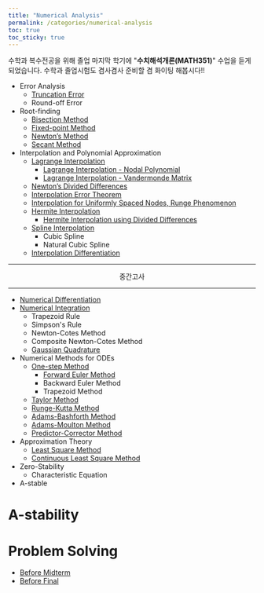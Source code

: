 ```yaml
---
title: "Numerical Analysis"
permalink: /categories/numerical-analysis
toc: true
toc_sticky: true
---
```


수학과 복수전공을 위해 졸업 마지막 학기에 "**수치해석개론(MATH351)**" 수업을 듣게 되었습니다. 수학과 졸업시험도 겸사겸사 준비할 겸 화이팅 해봅시다!!

- Error Analysis
  - [Truncation Error](/2025/03/10/truncation-error/)
  - Round-off Error
- Root-finding
  - [Bisection Method](/2025/03/12/bisection-method/)
  - [Fixed-point Method](/2025/03/12/fixed-point-method/)
  - [Newton’s Method](/2025/03/17/newton-method/)
  - [Secant Method](/2025/03/18/secant-method/)
- Interpolation and Polynomial Approximation
  - [Lagrange Interpolation](/2025/03/19/lagrange-interpolation/)
    - [Lagrange Interpolation - Nodal Polynomial](/2025/03/26/lagrange-interpolation-nodal-interpolation/)
    - [Lagrange Interpolation - Vandermonde Matrix](/2025/03/26/lagrange-interpolation-vandermonde-matrix/)
  - [Newton’s Divided Differences](/2025/03/27/newton-divided-differences/)
  - [Interpolation Error Theorem](/2025/03/29/interpolation-error-theorem/)
  - [Interpolation for Uniformly Spaced Nodes, Runge Phenomenon](/2025/03/30/interpolation-error-for-uniformly-spaced-nodes/)
  - [Hermite Interpolation](/2025/03/31/hermite-interpolation/)
    - [Hermite Interpolation using Divided Differences](/2025/04/02/hermite-interpolation-using-divided-differences/)
  - [Spline Interpolation](/2025/04/02/spline-interpolation/)
    - Cubic Spline
    - Natural Cubic Spline
  - [Interpolation Differentiation](/2025/04/27/interpolation-differentiation/)

<hr/>

<div style="text-align: center">

중간고사

</div>

<hr/>

- [Numerical Differentiation](/2025/04/28/numerical-differentiation/)
- [Numerical Integration](/2025/05/04/numerical-integration/)
  - Trapezoid Rule
  - Simpson's Rule
  - Newton-Cotes Method
  - Composite Newton-Cotes Method
  - [Gaussian Quadrature](/2025/05/11/gaussian-quadrature/)
- Numerical Methods for ODEs
  - [One-step Method](/2025/05/12/one-step-method/)
    - [Forward Euler Method](/2025/05/12/euler-method/)
    - Backward Euler Method
    - Trapezoid Method
  - [Taylor Method](/2025/05/12/taylor-method/)
  - [Runge-Kutta Method](/2025/05/13/runge-kutta-method/)
  - [Adams-Bashforth Method](/2025/05/14/adams-bashforth-method/)
  - [Adams-Moulton Method](/2025/05/14/adams-moulton-method/)
  - [Predictor-Corrector Method](/2025/05/15/predictor-corrector-method/)
- Approximation Theory
  - [Least Square Method](/2025/05/17/least-square-method/)
  - [Continuous Least Square Method](/2025/05/18/continuous-least-square-method/)
- Zero-Stability
  - Characteristic Equation
- A-stable


# A-stability

# Problem Solving

- [Before Midterm](/2025/05/01/before-midterm/)
- [Before Final](/2025/05/26/before-midterm/)
